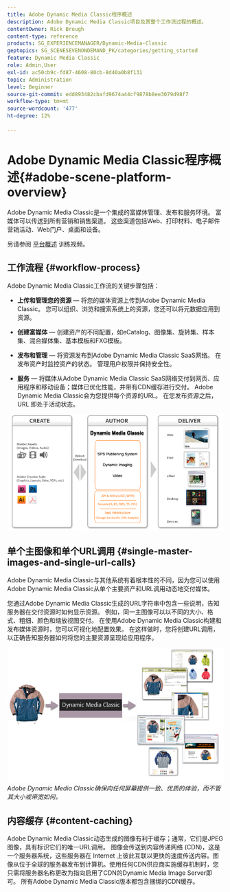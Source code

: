 ```yaml
---
title: Adobe Dynamic Media Classic程序概述
description: Adobe Dynamic Media Classic项目及其整个工作流过程的概述。
contentOwner: Rick Brough
content-type: reference
products: SG_EXPERIENCEMANAGER/Dynamic-Media-Classic
geptopics: SG_SCENESEVENONDEMAND_PK/categories/getting_started
feature: Dynamic Media Classic
role: Admin,User
exl-id: ac50cb9c-fd87-4608-80cb-8d40a0b8f131
topic: Administration
level: Beginner
source-git-commit: edd893482cbafd9674a44cf9878b8ee3079d98f7
workflow-type: tm+mt
source-wordcount: '477'
ht-degree: 12%

---
```


# Adobe Dynamic Media Classic程序概述{#adobe-scene-platform-overview}

Adobe Dynamic Media Classic是一个集成的富媒体管理、发布和服务环境。 富媒体可以传送到所有营销和销售渠道。 这些渠道包括Web、打印材料、电子邮件营销活动、Web门户、桌面和设备。

另请参阅 [平台概述](https://s7d5.scene7.com/s7viewers/html5/VideoViewer.html?videoserverurl=https://s7d5.scene7.com/is/content/&amp;emailurl=https://s7d5.scene7.com/s7/emailFriend&amp;serverUrl=https://s7d5.scene7.com/is/image/&amp;config=Scene7SharedAssets/Universal_HTML5_Video&amp;contenturl=https://s7d5.scene7.com/skins/&amp;asset=S7tutorials/572_Platform%20Overview_converted%20renamed_Getting%20Started-AVS) 训练视频。

## 工作流程 {#workflow-process}

Adobe Dynamic Media Classic工作流的关键步骤包括：

* **上传和管理您的资源**  — 将您的媒体资源上传到Adobe Dynamic Media Classic。 您可以组织、浏览和搜索系统上的资源，您还可以将元数据应用到资源。

* **创建富媒体**  — 创建资产的不同配置，如eCatalog、图像集、旋转集、样本集、混合媒体集、基本模板和FXG模板。

* **发布和管理**  — 将资源发布到Adobe Dynamic Media Classic SaaS网络。 在发布资产时监控资产的状态。 管理用户权限并保持安全性。

* **服务**  — 将媒体从Adobe Dynamic Media Classic SaaS网络交付到网页、应用程序和移动设备；媒体已优化性能，并带有CDN缓存进行交付。 Adobe Dynamic Media Classic会为您提供每个资源的URL。 在您发布资源之后，URL 即处于活动状态。

![Adobe Dynamic Media Classic工作流过程](/help/using/assets/gs_workflow.png)

## 单个主图像和单个URL调用 {#single-master-images-and-single-url-calls}

Adobe Dynamic Media Classic与其他系统有着根本性的不同，因为您可以使用Adobe Dynamic Media Classic从单个主要资产和URL调用动态地交付媒体。

您通过Adobe Dynamic Media Classic生成的URL字符串中包含一些说明，告知服务器在交付资源时如何显示资源。 例如，同一主图像可以以不同的大小、格式、粗细、颜色和缩放视图交付。 在使用Adobe Dynamic Media Classic构建和发布媒体资源时，您可以可视化地配置效果。 在这样做时，您将创建URL调用，以正确告知服务器如何将您的主要资源呈现给应用程序。

![Adobe Dynamic Media Classic可以将相同的主图像交付给不同大小和格式的不同媒体。](/help/using/assets/gs_dynamic_publishing.png)
*Adobe Dynamic Media Classic确保向任何屏幕提供一致、优质的体验，而不管其大小或带宽如何。*

## 内容缓存 {#content-caching}

Adobe Dynamic Media Classic动态生成的图像有利于缓存；通常，它们是JPEG图像，具有标识它们的唯一URL调用。 图像会传送到内容传递网络 (CDN)，这是一个服务器系统，这些服务器在 Internet 上彼此互联以更快的速度传送内容。图像从位于全球的服务器发布到计算机。使用任何CDN供应商实施缓存机制时，您只需将服务器名称更改为指向启用了CDN的Dynamic Media Image Server即可。 所有Adobe Dynamic Media Classic版本都包含捆绑的CDN缓存。
